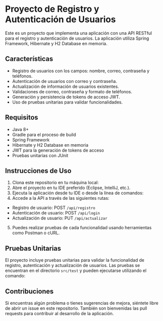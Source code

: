 # Proyecto de Registro y Autenticación de Usuarios

Este es un proyecto que implementa una aplicación con una API RESTful para el registro y autenticación de usuarios. La aplicación utiliza Spring Framework, Hibernate y H2 Database en memoria.

## Características

- Registro de usuarios con los campos: nombre, correo, contraseña y teléfonos.
- Autenticación de usuarios con correo y contraseña.
- Actualización de información de usuarios existentes.
- Validaciones de correo, contraseña y formato de teléfonos.
- Generación y persistencia de tokens de acceso JWT.
- Uso de pruebas unitarias para validar funcionalidades.

## Requisitos

- Java 8+
- Gradle para el proceso de build
- Spring Framework
- Hibernate y H2 Database en memoria
- JWT para la generación de tokens de acceso
- Pruebas unitarias con JUnit

## Instrucciones de Uso

1. Clona este repositorio en tu máquina local:
2. Abre el proyecto en tu IDE preferido (Eclipse, IntelliJ, etc.).
3. Ejecuta la aplicación desde tu IDE o desde la línea de comandos:
4. Accede a la API a través de las siguientes rutas:

- Registro de usuario: POST `/api/registro`
- Autenticación de usuario: POST `/api/login`
- Actualización de usuario: PUT `/api/actualizar`

5. Puedes realizar pruebas de cada funcionalidad usando herramientas como Postman o cURL.

## Pruebas Unitarias

El proyecto incluye pruebas unitarias para validar la funcionalidad de registro, autenticación y actualización de usuarios. Las pruebas se encuentran en el directorio `src/test` y pueden ejecutarse utilizando el comando:

## Contribuciones

Si encuentras algún problema o tienes sugerencias de mejora, siéntete libre de abrir un issue en este repositorio. También son bienvenidas las pull requests para contribuir al desarrollo de la aplicación.

